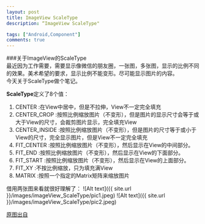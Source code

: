 ```yaml
---
layout: post
title: ImageView ScaleType
description: “ImageView ScaleType"

tags: ["Android,Component"]
comments: true
---
```


###关于ImageView的ScaleType	
最近因为工作需要，需要显示像微信的朋友圈，一张图，多张图，显示的比例不同的效果。美术希望的要求，显示比例不能变形。尽可能显示图片的内容。	
今天关于ScaleType做个笔记。	

**ScaleType**定义了8个值：		
1. CENTER :在View中居中，但是不拉伸，View不一定完全填充		
2. CENTER_CROP :按照比例缩放图片（不变形），但是图片的显示尺寸会等于或大于View的尺寸，会裁剪图片显示，完全填充View	
3. CENTER_INSIDE :按照比例缩放图片（不变形），但是图片的尺寸等于或小于View的尺寸，完全显示图片，但是View不一定完全填充	
4. FIT_CENTER :按照比例缩放图片（不变形），然后显示在View的中间部分。	
5. FIT_END :按照比例缩放图片（不变形），然后显示在View的下面部分。	
6. FIT_START :按照比例缩放图片（不变形），然后显示在View的上面部分。	
7. FIT_XY :不按比例缩放，只为填充满View	
8. MATRIX :按照一个指定的Matrix矩阵来缩放图片	

借用两张图来看就很好理解了：
![Alt text]({{ site.url }}/images/imageView_ScaleType/pic1.jpeg)
![Alt text]({{ site.url }}/images/imageView_ScaleType/pic2.jpeg)


[原图出自](http://blog.csdn.net/xilibi2003/article/details/6628668)